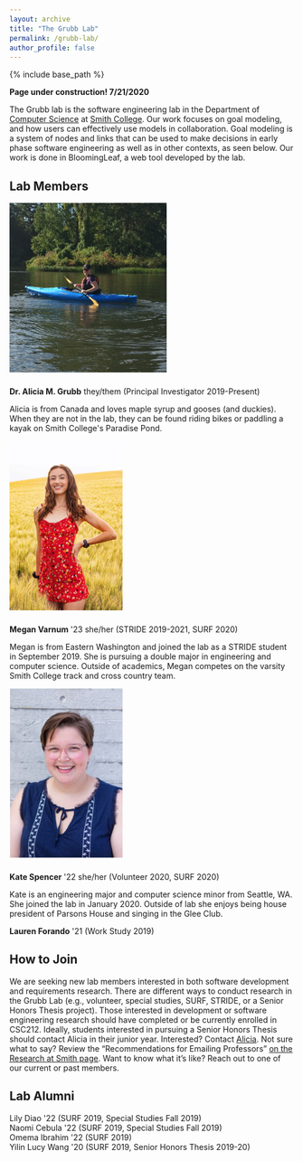 ```yaml
---
layout: archive
title: "The Grubb Lab"
permalink: /grubb-lab/
author_profile: false
---
```


{% include base_path %}

**Page under construction! 7/21/2020**

The Grubb lab is the software engineering lab in the Department of [Computer Science](http://cs.smith.edu/) at [Smith College](www.smith.edu). Our work focuses on goal modeling, and how users can effectively use models in collaboration. Goal modeling is a system of nodes and links that can be used to make decisions in early phase software engineering as well as in other contexts, as seen below. Our work is done in BloomingLeaf, a web tool developed by the lab. 

## Lab Members

<img src="/images/paddling.jpg"
     alt="Alicia Paddling on Paradise Pond"
     style="float: left; margin-right:100%; margin-bottom: 25px; height: 300px;" />
**Dr. Alicia M. Grubb** they/them (Principal Investigator 2019-Present)

Alicia is from Canada and loves maple syrup and gooses (and duckies). When they are not in the lab, they can be found riding bikes or paddling a kayak on Smith College's Paradise Pond.

<img src="/images/megan.JPG"
     alt="Megan HeadShot"
     style="float: left; margin-right:100%; margin-bottom: 25px; height: 300px;" />
**Megan Varnum** '23 she/her (STRIDE 2019-2021, SURF 2020)

Megan is from Eastern Washington and joined the lab as a STRIDE student in September 2019. She is pursuing a double major in engineering and computer science. Outside of academics, Megan competes on the varsity Smith College track and cross country team.



<img src="/images/kate.jpg"
     alt="Kate Headshot"
     style="float: left; margin-right:100%; margin-bottom: 25px; height: 300px;" />
**Kate Spencer** '22 she/her (Volunteer 2020, SURF 2020)

  Kate is an engineering major and computer science minor from Seattle, WA. She joined the lab in January 2020. Outside of lab she enjoys being house president of Parsons House and singing in the Glee Club. 


**Lauren Forando** '21 (Work Study 2019)


## How to Join

We are seeking new lab members interested in both software development and requirements research. There are different ways to conduct research in the Grubb Lab (e.g., volunteer, special studies, SURF, STRIDE, or a Senior Honors Thesis project).
Those interested in development or software engineering research should have completed or be currently enrolled in CSC212. Ideally, students interested in pursuing a Senior Honors Thesis should contact Alicia in their junior year.
Interested? Contact [Alicia](amgrubb@smith.edu). Not sure what to say? Review the “Recommendations for Emailing Professors” [on the Research at Smith page](https://www.smith.edu/academics/research-at-smith). Want to know what it’s like? Reach out to one of our current or past members.

## Lab Alumni 

Lily Diao '22 (SURF 2019, Special Studies Fall 2019)  
Naomi Cebula '22 (SURF 2019, Special Studies Fall 2019)  
Omema Ibrahim '22 (SURF 2019)  
Yilin Lucy Wang '20 (SURF 2019, Senior Honors Thesis 2019-20)     